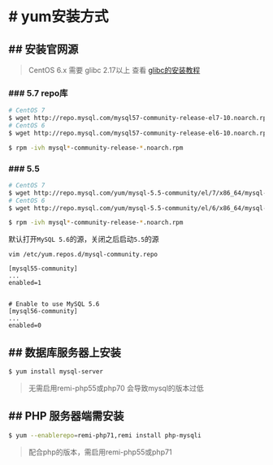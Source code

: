 # # yum安装方式

## ## 安装官网源

> CentOS 6.x 需要 glibc 2.17以上
> 查看 [glibc的安装教程](/chapter-started/服务器「必要组建」和「开放端口」/glibc.md "glibc的安装教程")

### ### 5.7 repo库

```bash
# CentOS 7
$ wget http://repo.mysql.com/mysql57-community-release-el7-10.noarch.rpm
# CentOS 6
$ wget http://repo.mysql.com/mysql57-community-release-el6-10.noarch.rpm

$ rpm -ivh mysql*-community-release-*.noarch.rpm
```

### ### 5.5 
```bash
# CentOS 7
$ wget http://repo.mysql.com/yum/mysql-5.5-community/el/7/x86_64/mysql-community-release-el7-5.noarch.rpm
# CentOS 6
$ wget http://repo.mysql.com/yum/mysql-5.5-community/el/6/x86_64/mysql-community-release-el6-5.noarch.rpm

$ rpm -ivh mysql*-community-release-*.noarch.rpm
```
默认打开`MySQL 5.6`的源，关闭之后启动`5.5`的源
```
vim /etc/yum.repos.d/mysql-community.repo
```
```
[mysql55-community]
...
enabled=1


# Enable to use MySQL 5.6
[mysql56-community]
...
enabled=0
```


## ## 数据库服务器上安装

```bash
$ yum install mysql-server
```

> 无需启用remi-php55或php70 会导致mysql的版本过低

## ## PHP 服务器端需安装

```bash
$ yum --enablerepo=remi-php71,remi install php-mysqli
```

> 配合php的版本，需启用remi-php55或php71








